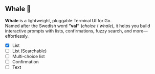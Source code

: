 ## Whale 🐋

**Whale** is a lightweight, pluggable Terminal UI for Go.  
Named after the Swedish word **“val”** (*choice* / *whale*), it helps you build interactive prompts with lists, confirmations, fuzzy search, and more—effortlessly.

- [X] List
- [ ] List (Searchable)
- [ ] Multi-choice list
- [ ] Confirmation
- [ ] Text
